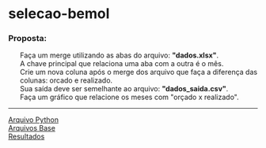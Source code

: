 # selecao-bemol
<h3>Proposta:</h3>
<ul>
Faça um merge utilizando as abas do arquivo: <b>"dados.xlsx"</b>.<br>
A chave principal que relaciona uma aba com a outra é o  mês.<br>
Crie um nova coluna após o merge dos arquivo que faça a diferença das colunas: orcado e realizado.<br>
Sua saída deve ser semelhante ao arquivo: <b>"dados_saida.csv"</b>.<br>
Faça um gráfico que relacione os meses com "orçado x realizado".<br>
</ul>
<hr>
<a href="https://github.com/Shadowlast14/selecao-bemol/edit/master/bemol.py">Arquivo Python</a><br>
<a href="https://github.com/Shadowlast14/selecao-bemol/tree/master/arquivos-base">Arquivos Base</a><br>
<a href="https://github.com/Shadowlast14/selecao-bemol/tree/master/resultados/resultados.md">Resultados</a><br>
